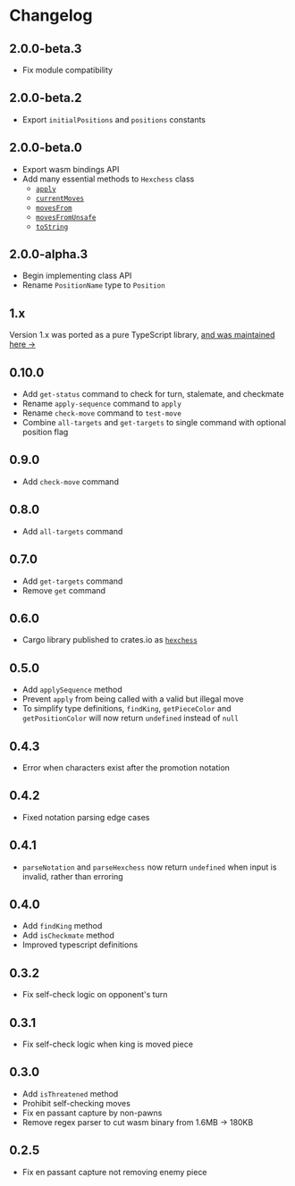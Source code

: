 # Changelog

## 2.0.0-beta.3

- Fix module compatibility

## 2.0.0-beta.2

- Export `initialPositions` and `positions` constants

## 2.0.0-beta.0

- Export wasm bindings API
- Add many essential methods to `Hexchess` class
  - [`apply`](https://github.com/scottbedard/hexchess?tab=readme-ov-file#apply)
  - [`currentMoves`](https://github.com/scottbedard/hexchess?tab=readme-ov-file#currentmoves)
  - [`movesFrom`](https://github.com/scottbedard/hexchess?tab=readme-ov-file#movesfrom)
  - [`movesFromUnsafe`](https://github.com/scottbedard/hexchess?tab=readme-ov-file#movesfromunsafe)
  - [`toString`](https://github.com/scottbedard/hexchess?tab=readme-ov-file#tostring)

## 2.0.0-alpha.3

- Begin implementing class API
- Rename `PositionName` type to `Position`

## 1.x

Version 1.x was ported as a pure TypeScript library, [and was maintained here &rarr;](https://github.com/scottbedard/hexchess.ts)

## 0.10.0

- Add `get-status` command to check for turn, stalemate, and checkmate
- Rename `apply-sequence` command to `apply`
- Rename `check-move` command to `test-move`
- Combine `all-targets` and `get-targets` to single command with optional position flag

## 0.9.0

- Add `check-move` command

## 0.8.0

- Add `all-targets` command

## 0.7.0

- Add `get-targets` command
- Remove `get` command

## 0.6.0

- Cargo library published to crates.io as [`hexchess`](https://crates.io/crates/hexchess)

## 0.5.0

- Add `applySequence` method
- Prevent `apply` from being called with a valid but illegal move
- To simplify type definitions, `findKing`, `getPieceColor` and `getPositionColor` will now return `undefined` instead of `null`

## 0.4.3

- Error when characters exist after the promotion notation

## 0.4.2

- Fixed notation parsing edge cases

## 0.4.1

- `parseNotation` and `parseHexchess` now return `undefined` when input is invalid, rather than erroring

## 0.4.0

- Add `findKing` method
- Add `isCheckmate` method
- Improved typescript definitions

## 0.3.2

- Fix self-check logic on opponent's turn

## 0.3.1

- Fix self-check logic when king is moved piece

## 0.3.0

- Add `isThreatened` method
- Prohibit self-checking moves
- Fix en passant capture by non-pawns
- Remove regex parser to cut wasm binary from 1.6MB &rarr; 180KB

## 0.2.5

- Fix en passant capture not removing enemy piece
